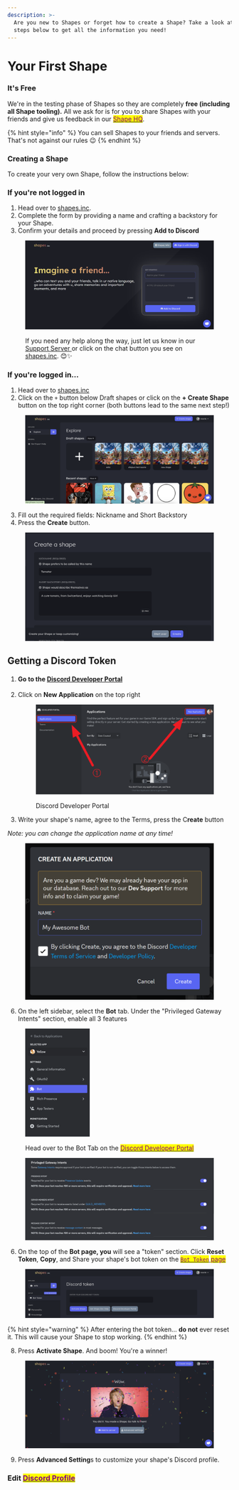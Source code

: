 ```yaml
---
description: >-
  Are you new to Shapes or forget how to create a Shape? Take a look at the
  steps below to get all the information you need!
---
```


# Your First Shape

### It's Free

We're in the testing phase of Shapes so they are completely **free (including all Shape tooling).** All we ask for is for you to share Shapes with your friends and give us feedback in our [<mark style="color:purple;">Shape HQ</mark>](https://discord.gg/circlelabs).

{% hint style="info" %}
You can sell Shapes to your friends and servers. That's not against our rules :wink:
{% endhint %}

### Creating a Shape

To create your very own Shape, follow the instructions below:

### If you're not logged in

1. Head over to [shapes.inc](https://shapes.inc/).
2. Complete the form by providing a name and crafting a backstory for your Shape.
3. Confirm your details and proceed by pressing **Add to Discord**

<figure><img src="../../.gitbook/assets/Screenshot 2023-11-30 063714.png" alt=""><figcaption><p>If you need any help along the way, just let us know in our <a href="https://discord.gg/circlelabs">Support Server </a>or click on the chat button you see on <a href="https://shapes.inc/">shapes.inc</a>. 😊✨</p></figcaption></figure>

### If you're logged in...

1. Head over to [shapes.inc](https://shapes.inc)
2. Click on the `+` button below Draft shapes or click on the **+ Create Shape** button on the top right corner (both buttons lead to the same next step!)

<figure><img src="../../.gitbook/assets/Screenshot 2023-11-30 at 11.10.58 AM.png" alt=""><figcaption></figcaption></figure>

3. Fill out the required fields: Nickname and Short Backstory
4. Press the **Create** button.

<figure><img src="../../.gitbook/assets/Screenshot 2023-11-30 at 11.18.43 AM.png" alt=""><figcaption></figcaption></figure>

## Getting a Discord Token

1. #### Go to the [Discord Developer Portal](https://discord.com/developers/applications)
2.  Click on **New Application** on the top right

    <figure><img src="../../.gitbook/assets/image (4) (1) (1).png" alt=""><figcaption><p>Discord Developer Portal</p></figcaption></figure>





5. Write your shape's name, agree to the Terms, press the C**reate** button

&#x20;         _Note: you can change the application name at any time!_

<figure><img src="../../.gitbook/assets/image (5) (1).png" alt=""><figcaption></figcaption></figure>

6. On the left sidebar, select the **Bot** tab. Under the "Privileged Gateway Intents" section, enable all 3 features&#x20;

<figure><img src="../../.gitbook/assets/Screenshot 2023-12-03 at 9.55.59 PM.png" alt="" width="145"><figcaption><p>Head over to the Bot Tab on the <a href="https://discord.com/developers/applications"><mark style="color:purple;">Discord Developer Portal</mark></a></p></figcaption></figure>

<figure><img src="../../.gitbook/assets/Screenshot 2023-12-03 at 9.58.05 PM.png" alt=""><figcaption></figcaption></figure>

6. On the top of the **Bot page, you** will see a "token" section. Click **Reset Token**, **Copy**, and Share your shape's bot token on the [<mark style="color:purple;">`Bot Token`</mark> <mark style="color:purple;"></mark><mark style="color:purple;">page</mark>](https://shapes.inc)

<figure><img src="../../.gitbook/assets/Screenshot 2023-11-30 at 11.46.08 AM.png" alt=""><figcaption></figcaption></figure>

{% hint style="warning" %}
After entering the bot token... **do not** ever reset it. This will cause your Shape to stop working.
{% endhint %}

8. Press **Activate Shape**. And boom!  You're a winner!&#x20;

<figure><img src="../../.gitbook/assets/Screenshot 2023-11-30 at 11.51.18 AM.png" alt=""><figcaption></figcaption></figure>

9. Press **Advanced Setting**s to customize your shape's Discord profile.&#x20;

### Edit [<mark style="color:purple;">Discord Profile</mark>](../advanced-customization/shape-profile.md)&#x20;
